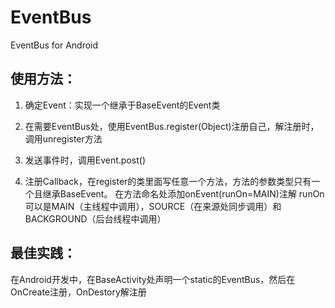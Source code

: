 EventBus
========

EventBus for Android

使用方法：
---------

  1. 确定Event：实现一个继承于BaseEvent的Event类
  
  2. 在需要EventBus处，使用EventBus.register(Object)注册自己，解注册时，调用unregister方法
  
  3. 发送事件时，调用Event.post()
  
  4. 注册Callback，在register的类里面写任意一个方法，方法的参数类型只有一个且继承BaseEvent。
     在方法命名处添加onEvent(runOn=MAIN)注解
     runOn可以是MAIN（主线程中调用），SOURCE（在来源处同步调用）和BACKGROUND（后台线程中调用）
  
最佳实践：
---------

  在Android开发中，在BaseActivity处声明一个static的EventBus，然后在OnCreate注册，OnDestory解注册

